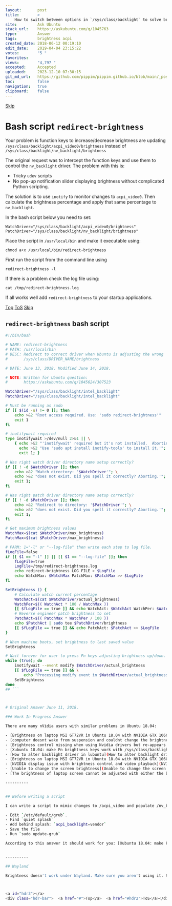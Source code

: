 ```yaml
---
layout:       post
title:        >
    How to switch between options in `/sys/class/backlight` to solve brightness problem?
site:         Ask Ubuntu
stack_url:    https://askubuntu.com/q/1045763
type:         Answer
tags:         brightness acpi
created_date: 2018-06-12 00:19:10
edit_date:    2019-04-04 23:15:22
votes:        "5 "
favorites:    
views:        "4,797 "
accepted:     Accepted
uploaded:     2023-12-10 07:30:15
git_md_url:   https://github.com/pippim/pippim.github.io/blob/main/_posts/2018/2018-06-12-How-to-switch-between-options-in-__sys_class_backlight_-to-solve-brightness-problem_.md
toc:          false
navigation:   true
clipboard:    false
---
```



<a id="hdr1"></a>
<div class="hdr-bar">  <a href="#hdr2">Skip</a></div>

# Bash script `redirect-brightness`

Your problem is function keys to increase/decrease brightness are updating `/sys/class/backlight/acpi_video0/brightness` instead of `/sys/class/backlight/nv_backlight/brightness`

The original request was to intercept the function keys and use them to control the `nv_backlight` driver. The problem with this is:

- Tricky `udev` scripts
- No pop-up notification slider displaying brightness without complicated Python scripting.

The solution is to use `inotify` to monitor changes to `acpi_video0`. Then calculate the brightness percentage and apply that same percentage to `nv_backlight`.

In the bash script below you need to set:

``` 
WatchDriver="/sys/class/backlight/acpi_video0/brightness"
PatchDriver="/sys/class/backlight/nv_backlight/brightness"
```

Place the script in `/usr/local/bin` and make it executable using:

``` 
chmod a+x /usr/local/bin/redirect-brightness
```

First run the script from the command line using

``` 
redirect-brightness -l
```

If there is a problem check the log file using:

``` 
cat /tmp/redirect-brightness.log
```

If all works well add `redirect-brightness` to your startup applications.


<a id="hdr2"></a>
<div class="hdr-bar">  <a href="#">Top</a>  <a href="#hdr1">ToS</a>  <a href="#hdr3">Skip</a></div>

## `redirect-brightness` bash script



``` bash
#!/bin/bash

# NAME: redirect-brightness
# PATH: /usr/local/bin
# DESC: Redirect to correct driver when Ubuntu is adjusting the wrong
#       /sys/class/DRIVER_NAME/brightness

# DATE: June 13, 2018. Modified June 14, 2018.

# NOTE: Written for Ubuntu question:
#       https://askubuntu.com/q/1045624/307523

WatchDriver="/sys/class/backlight/intel_backlight"
PatchDriver="/sys/class/backlight/intel_backlight"

# Must be running as sudo
if [[ $(id -u) != 0 ]]; then
    echo >&2 "Root access required. Use: 'sudo redirect-brightness'"
    exit 1
fi

# inotifywait required
type inotifywait >/dev/null 2>&1 || \
    { echo >&2 "'inotifywait' required but it's not installed.  Aborting."; \
      echo >&2 "Use 'sudo apt install inotify-tools' to install it.'"; \
      exit 1; }

# Was right watch driver directory name setup correctly?
if [[ ! -d $WatchDriver ]]; then
    echo >&2 "Watch directory: '$WatchDriver'"; \
    echo >&2 "does not exist. Did you spell it correctly? Aborting.'"; \
    exit 1;
fi

# Was right patch driver directory name setup correctly?
if [[ ! -d $PatchDriver ]]; then
    echo >&2 "Redirect to directory: '$PatchDriver'"; \
    echo >&2 "does not exist. Did you spell it correctly? Aborting.'"; \
    exit 1;
fi

# Get maximum brightness values
WatchMax=$(cat $WatchDriver/max_brightness)
PatchMax=$(cat $PatchDriver/max_brightness)

# PARM: 1="-l" or "--log-file" then write each step to log file.
fLogFile=false
if [[ $1 == "-l" ]] || [[ $1 == "--log-file" ]]; then
    fLogFile=true
    LogFile=/tmp/redirect-brightness.log
    echo redirect-brightness LOG FILE > $LogFile
    echo WatchMax: $WatchMax PatchMax: $PatchMax >> $LogFile
fi

SetBrightness () {
    # Calculate watch current percentage
    WatchAct=$(cat $WatchDriver/actual_brightness)
    WatchPer=$(( WatchAct * 100 / WatchMax ))
    [[ $fLogFile == true ]] && echo WatchAct: $WatchAct WatchPer: $WatchPer >> $LogFile
    # Reverse engineer patch brightness to set
    PatchAct=$(( PatchMax * WatchPer / 100 ))
    echo $PatchAct | sudo tee $PatchDriver/brightness
    [[ $fLogFile == true ]] && echo PatchAct: $PatchAct >> $LogFile
}

# When machine boots, set brightness to last saved value
SetBrightness

# Wait forever for user to press Fn keys adjusting brightness up/down.
while (true); do
    inotifywait --event modify $WatchDriver/actual_brightness
    [[ $fLogFile == true ]] && \
        echo "Processing modify event in $WatchDriver/actual_brightness" >> $LogFile
    SetBrightness
done
## ```



# Original Answer June 11, 2018.

### Work In Progress Answer

There are many nVidia users with similar problems in Ubuntu 18.04:

- [Brightness on laptop MSI GT72VR in Ubuntu 18.04 with NVIDIA GTX 1060 Mobile doesn&#39;t work](Brightness on laptop MSI GT72VR in Ubuntu 18.04 with NVIDIA GTX 1060 Mobile doesn&#39;t work)
- [computer doesnt wake from suspension and couldnt change the brightness](computer doesnt wake from suspension and couldnt change the brightness)
- [Brightness control missing when using Nvidia drivers but re-appears with X.Org](Brightness control missing when using Nvidia drivers but re-appears with X.Org)
- [Xubuntu 18.04: make Fn brightness keys work with /sys/class/backlight/nv_backlight/](Xubuntu 18.04: make Fn brightness keys work with /sys/class/backlight/nv_backlight/)
- [How to alter backlight driver in lubuntu](How to alter backlight driver in lubuntu)
- [Brightness on laptop MSI GT72VR in Ubuntu 18.04 with NVIDIA GTX 1060 Mobile doesn&#39;t work](Brightness on laptop MSI GT72VR in Ubuntu 18.04 with NVIDIA GTX 1060 Mobile doesn&#39;t work)
- [NVIDIA display issue with brightness control and video playback](NVIDIA display issue with brightness control and video playback)
- [Unable to change the screen brightness](Unable to change the screen brightness)
- [The brightness of laptop screen cannot be adjusted with either the buttons or the slider. Edit](The brightness of laptop screen cannot be adjusted with either the buttons or the slider. Edit)

----------


## Before writing a script

I can write a script to mimic changes to /acpi_video and populate /nv_backlight but before I do try this:

- Edit `/etc/default/grub`.
- Find `quiet splash`
- Add behind splash: `acpi_backlight=vendor`
- Save the file
- Run `sudo update-grub`

According to this answer it should work for you: [Xubuntu 18.04: make Fn brightness keys work with /sys/class/backlight/nv_backlight/](Xubuntu 18.04: make Fn brightness keys work with /sys/class/backlight/nv_backlight/)


----------

## Wayland

Brightness doesn't work under Wayland. Make sure you aren't using it. See: [The brightness of laptop screen cannot be adjusted with either the buttons or the slider. Edit]({% post_url /2018/2018-03-03-The-brightness-of-laptop-screen-cannot-be-adjusted-with-either-the-buttons-or-the-slider.-Edit %})



<a id="hdr3"></a>
<div class="hdr-bar">  <a href="#">Top</a>  <a href="#hdr2">ToS</a></div>

